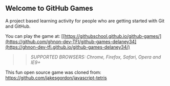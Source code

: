 ## Welcome to GitHub Games

A project based learning activity for people who are getting started with Git and GitHub.

You can play the game at: [[https://githubschool.github.io/github-games/](https://github.com/ghnon-dev-TFI/github-games-delaney34](https://ghnon-dev-tfi.github.io/github-games-delaney34/)

>> _*SUPPORTED BROWSERS*: Chrome, Firefox, Safari, Opera and IE9+_

This fun open source game was cloned from: https://github.com/jakesgordon/javascript-tetris

